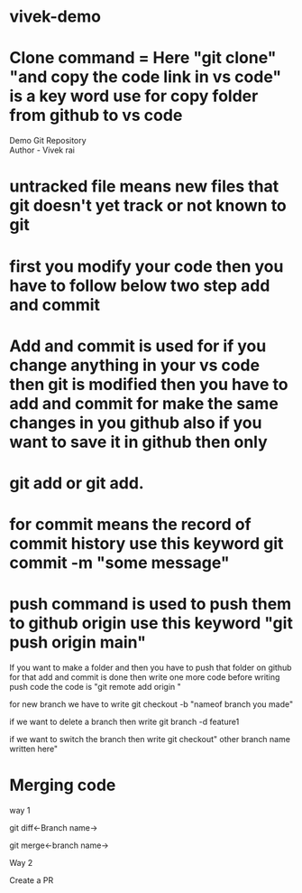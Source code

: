 # vivek-demo

# Clone command = Here "git clone" "and copy the code link in vs code" is a key word use for copy folder from github to vs code

Demo Git Repository
<br>
Author - Vivek rai

# untracked file means new files that git doesn't yet track or not known to git
# first you modify your code then you have to follow below two step add and commit

# Add and commit is used for if you change anything in your vs code then git is modified then you have to add and commit for make the same changes in you github also if you want to save it in github then only

# git add<filename> or git add.

# for commit means the record of commit history use this keyword git commit -m "some message"

# push command is used to push them to github origin use this keyword "git push origin main"

If you want to make a folder and then you have to push that folder on github for that add and commit is done then write one more code before writing push code 
the code is "git remote add origin <link>"

for new branch we have to write git checkout -b "nameof branch you made"

if we want to delete a branch then write git branch -d feature1

if we want to switch the branch then write git checkout" other branch name written here"

# Merging code 
way 1

git diff<-Branch name->

git merge<-branch name->

Way 2

Create a PR 